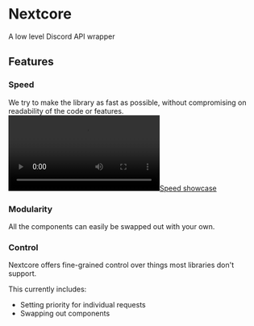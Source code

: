 # Nextcore
A low level Discord API wrapper

## Features
### Speed
We try to make the library as fast as possible, without compromising on readability of the code or features.  
[![Speed showcase](docs/_static/speed-showcase.mp4)](docs/_static/speed-showcase.mp4)

### Modularity
All the components can easily be swapped out with your own.

### Control
Nextcore offers fine-grained control over things most libraries don't support.  
  
This currently includes:  
- Setting priority for individual requests
- Swapping out components
